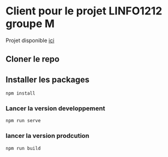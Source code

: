 # Client pour le projet LINFO1212 groupe M

Projet disponible [ici](https://linfo1212m.netlify.app/)

## Cloner le repo

## Installer les packages
```
npm install
```

### Lancer la version developpement
```
npm run serve
```

### lancer la version prodcution
```
npm run build
```
